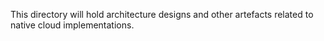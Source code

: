 This directory will hold architecture designs and other artefacts related to native cloud implementations.
